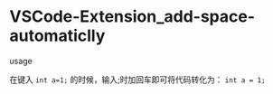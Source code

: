 # VSCode-Extension_add-space-automaticlly

usage

在键入
```int a=1;```
的时候，输入;时加回车即可将代码转化为：
```int a = 1;```

